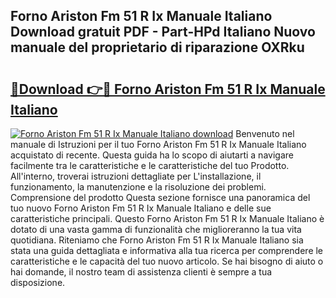 ## Forno Ariston Fm 51 R Ix Manuale Italiano Download gratuit PDF - Part-HPd Italiano Nuovo manuale del proprietario di riparazione OXRku

# <h2><a href="http://dfgpqm5.blite.top/?on=Forno+Ariston+Fm+51+R+Ix+Manuale+Italiano">🔗Download 👉🔴 Forno Ariston Fm 51 R Ix Manuale Italiano</a></h2>

[![Forno Ariston Fm 51 R Ix Manuale Italiano download](https://i.imgur.com/lujVjoI.png)](http://dfgpqm5.blite.top/?on=Forno+Ariston+Fm+51+R+Ix+Manuale+Italiano)
Benvenuto nel manuale di Istruzioni per il tuo Forno Ariston Fm 51 R Ix Manuale Italiano acquistato di recente. Questa guida ha lo scopo di aiutarti a navigare facilmente tra le caratteristiche e le caratteristiche del tuo Prodotto. All'interno, troverai istruzioni dettagliate per L'installazione, il funzionamento, la manutenzione e la risoluzione dei problemi. Comprensione del prodotto Questa sezione fornisce una panoramica del tuo nuovo Forno Ariston Fm 51 R Ix Manuale Italiano e delle sue caratteristiche principali. Questo Forno Ariston Fm 51 R Ix Manuale Italiano è dotato di una vasta gamma di funzionalità che miglioreranno la tua vita quotidiana. Riteniamo che Forno Ariston Fm 51 R Ix Manuale Italiano sia stata una guida dettagliata e informativa alla tua ricerca per comprendere le caratteristiche e le capacità del tuo nuovo articolo. Se hai bisogno di aiuto o hai domande, il nostro team di assistenza clienti è sempre a tua disposizione.
